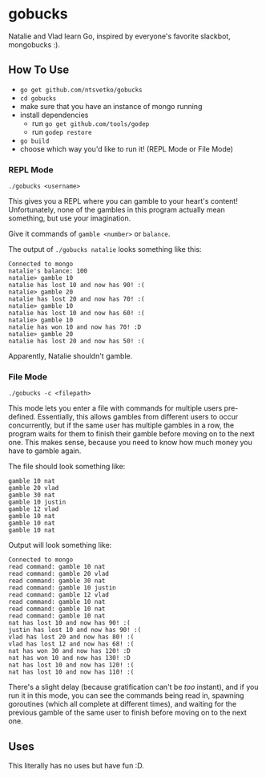 # gobucks
Natalie and Vlad learn Go, inspired by everyone's favorite slackbot, mongobucks :).

## How To Use
* `go get github.com/ntsvetko/gobucks`
* `cd gobucks`
* make sure that you have an instance of mongo running
* install dependencies
  * run `go get github.com/tools/godep`
  * run `godep restore`
* `go build`
* choose which way you'd like to run it! (REPL Mode or File Mode)

### REPL Mode

`./gobucks <username>`

This gives you a REPL where you can gamble to your heart's content! Unfortunately, none of the gambles in this program actually mean something, but use your imagination.

Give it commands of `gamble <number>` or `balance`.

The output of `./gobucks natalie` looks something like this:

```
Connected to mongo
natalie's balance: 100
natalie> gamble 10
natalie has lost 10 and now has 90! :(
natalie> gamble 20
natalie has lost 20 and now has 70! :(
natalie> gamble 10
natalie has lost 10 and now has 60! :(
natalie> gamble 10
natalie has won 10 and now has 70! :D
natalie> gamble 20
natalie has lost 20 and now has 50! :(
```
Apparently, Natalie shouldn't gamble.

### File Mode

`./gobucks -c <filepath>`

This mode lets you enter a file with commands for multiple users pre-defined. Essentially, this allows gambles from different users to occur concurrently, but if the same user has multiple gambles in a row, the program waits for them to finish their gamble before moving on to the next one. This makes sense, because you need to know how much money you have to gamble again.

The file should look something like:

```
gamble 10 nat
gamble 20 vlad
gamble 30 nat
gamble 10 justin
gamble 12 vlad
gamble 10 nat
gamble 10 nat
gamble 10 nat
```

Output will look something like:

```
Connected to mongo
read command: gamble 10 nat
read command: gamble 20 vlad
read command: gamble 30 nat
read command: gamble 10 justin
read command: gamble 12 vlad
read command: gamble 10 nat
read command: gamble 10 nat
read command: gamble 10 nat
nat has lost 10 and now has 90! :(
justin has lost 10 and now has 90! :(
vlad has lost 20 and now has 80! :(
vlad has lost 12 and now has 68! :(
nat has won 30 and now has 120! :D
nat has won 10 and now has 130! :D
nat has lost 10 and now has 120! :(
nat has lost 10 and now has 110! :(
```

There's a slight delay (because gratification can't be *too* instant), and if you run it in this mode, you can see the commands being read in, spawning goroutines (which all complete at different times), and waiting for the previous gamble of the same user to finish before moving on to the next one.

## Uses
This literally has no uses but have fun :D.
